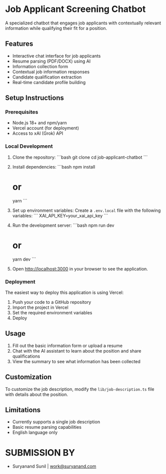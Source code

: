 # Job Applicant Screening Chatbot

A specialized chatbot that engages job applicants with contextually relevant information while qualifying their fit for a position.

## Features

- Interactive chat interface for job applicants
- Resume parsing (PDF/DOCX) using AI
- Information collection form
- Contextual job information responses
- Candidate qualification extraction
- Real-time candidate profile building

## Setup Instructions

### Prerequisites

- Node.js 18+ and npm/yarn
- Vercel account (for deployment)
- Access to xAI (Grok) API

### Local Development

1. Clone the repository:
   \`\`\`bash
   git clone
   cd job-applicant-chatbot
   \`\`\`

2. Install dependencies:
   \`\`\`bash
   npm install
   # or
   yarn
   \`\`\`

3. Set up environment variables:
   Create a `.env.local` file with the following variables:
   \`\`\`
   XAI_API_KEY=your_xai_api_key
   \`\`\`

4. Run the development server:
   \`\`\`bash
   npm run dev
   # or
   yarn dev
   \`\`\`

5. Open [http://localhost:3000](http://localhost:3000) in your browser to see the application.

### Deployment

The easiest way to deploy this application is using Vercel:

1. Push your code to a GitHub repository
2. Import the project in Vercel
3. Set the required environment variables
4. Deploy

## Usage

1. Fill out the basic information form or upload a resume
2. Chat with the AI assistant to learn about the position and share qualifications
3. View the summary to see what information has been collected

## Customization

To customize the job description, modify the `lib/job-description.ts` file with details about the position.

## Limitations

- Currently supports a single job description
- Basic resume parsing capabilities
- English language only


# SUBMISSION BY 

- Suryanand Sunil | work@suryanand.com